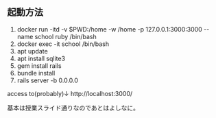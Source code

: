 ## 起動方法
1. docker run -itd -v $PWD:/home -w /home -p 127.0.0.1:3000:3000 --name school ruby /bin/bash
2. docker exec -it school /bin/bash
3. apt update
4. apt install sqlite3
5. gem install rails
6. bundle install
7. rails server -b 0.0.0.0

access to(probably)↓
http://localhost:3000/ 

基本は授業スライド通りなのであとはよしなに。
